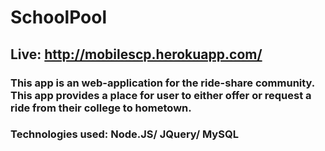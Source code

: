 # SchoolPool

## Live: http://mobilescp.herokuapp.com/

### This app is an web-application for the ride-share community. This app provides a place for user to either offer or request a ride from their college to hometown. 

### Technologies used: Node.JS/ JQuery/ MySQL

